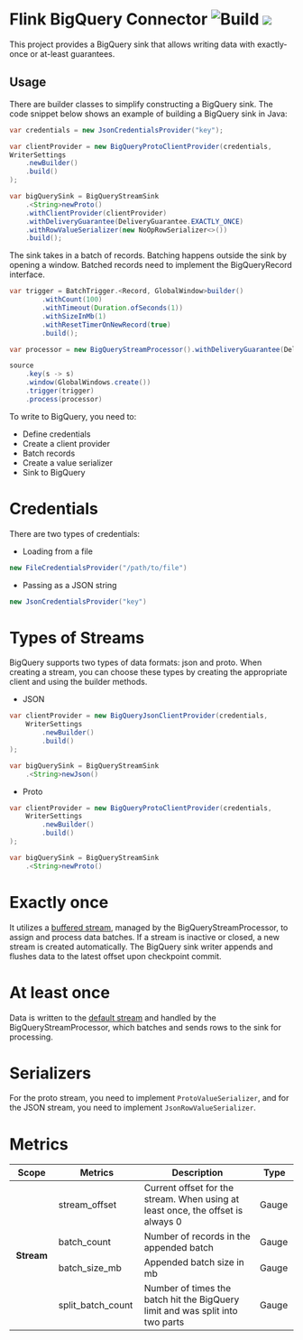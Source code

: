 # Flink BigQuery Connector ![Build](https://github.com/vinted/flink-big-query-connector/actions/workflows/gradle.yml/badge.svg) [![](https://jitpack.io/v/com.vinted/flink-big-query-connector.svg)](https://jitpack.io/#com.vinted/flink-big-query-connector)


This project provides a BigQuery sink that allows writing data with exactly-once or at-least guarantees.

## Usage

There are builder classes to simplify constructing a BigQuery sink. The code snippet below shows an example of building a BigQuery sink in Java:

```java
var credentials = new JsonCredentialsProvider("key");

var clientProvider = new BigQueryProtoClientProvider(credentials,
WriterSettings
    .newBuilder()
    .build()
);

var bigQuerySink = BigQueryStreamSink
    .<String>newProto()
    .withClientProvider(clientProvider)
    .withDeliveryGuarantee(DeliveryGuarantee.EXACTLY_ONCE)
    .withRowValueSerializer(new NoOpRowSerializer<>())
    .build();
```

The sink takes in a batch of records. Batching happens outside the sink by opening a window. Batched records need to implement the BigQueryRecord interface.

```java
var trigger = BatchTrigger.<Record, GlobalWindow>builder()
        .withCount(100)
        .withTimeout(Duration.ofSeconds(1))
        .withSizeInMb(1)
        .withResetTimerOnNewRecord(true)
        .build();

var processor = new BigQueryStreamProcessor().withDeliveryGuarantee(DeliveryGuarantee.AT_LEAST_ONCE).build();

source
    .key(s -> s)
    .window(GlobalWindows.create())
    .trigger(trigger)
    .process(processor)
```


To write to BigQuery, you need to:

* Define credentials
* Create a client provider
* Batch records
* Create a value serializer
* Sink to BigQuery

# Credentials

There are two types of credentials:

* Loading from a file
```java
new FileCredentialsProvider("/path/to/file")
```
* Passing as a JSON string
```java
new JsonCredentialsProvider("key")
```

# Types of Streams

BigQuery supports two types of data formats: json and proto. When creating a stream, you can choose these types by creating the appropriate client and using the builder methods.

* JSON
```java
var clientProvider = new BigQueryJsonClientProvider(credentials,
    WriterSettings
        .newBuilder()
        .build()
);

var bigQuerySink = BigQueryStreamSink
    .<String>newJson()
```
* Proto
```java
var clientProvider = new BigQueryProtoClientProvider(credentials,
    WriterSettings
        .newBuilder()
        .build()
);

var bigQuerySink = BigQueryStreamSink
    .<String>newProto()
```

# Exactly once
It utilizes a [buffered stream](https://cloud.google.com/bigquery/docs/write-api#buffered_type), managed by the BigQueryStreamProcessor, to assign and process data batches. If a stream is inactive or closed, a new stream is created automatically. The BigQuery sink writer appends and flushes data to the latest offset upon checkpoint commit.
# At least once
Data is written to the [default stream](https://cloud.google.com/bigquery/docs/write-api#default_stream) and handled by the BigQueryStreamProcessor, which batches and sends rows to the sink for processing.
# Serializers

For the proto stream, you need to implement `ProtoValueSerializer`, and for the JSON stream, you need to implement `JsonRowValueSerializer`.

# Metrics
<table class="table table-bordered">
  <thead>
    <tr>
      <th class="text-left" style="width: 15%">Scope</th>
      <th class="text-left" style="width: 18%">Metrics</th>
      <th class="text-left" style="width: 39%">Description</th>
      <th class="text-left" style="width: 10%">Type</th>
    </tr>
  </thead>
  <tbody>
    <tr>
        <th rowspan="8">Stream</th>
        <td>stream_offset</td>
        <td>Current offset for the stream. When using at least once, the offset is always 0</td>
        <td>Gauge</td>
    </tr>
    <tr>
        <td>batch_count</td>
        <td>Number of records in the appended batch</td>
        <td>Gauge</td>
    </tr>
    <tr>
        <td>batch_size_mb</td>
        <td>Appended batch size in mb</td>
        <td>Gauge</td>
    </tr>
    <tr>
        <td>split_batch_count</td>
        <td>Number of times the batch hit the BigQuery limit and was split into two parts</td>
        <td>Gauge</td>
    </tr>
  </tbody>
</table>

